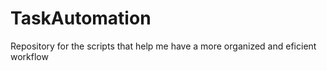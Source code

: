 # TaskAutomation
Repository for the scripts that help me have a more organized and eficient workflow
